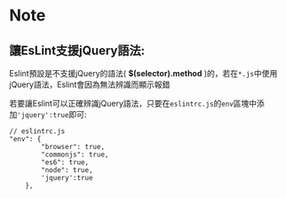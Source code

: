 # Note
## 讓EsLint支援jQuery語法:
Eslint預設是不支援jQuery的語法( **$(selector).method** )的，若在`*.js`中使用jQuery語法，Eslint會因為無法辨識而顯示報錯

若要讓Eslint可以正確辨識jQuery語法，只要在`eslintrc.js`的`env`區塊中添加`'jquery':true`即可:
```
// eslintrc.js
"env": {
        "browser": true,
        "commonjs": true,
        "es6": true,
        "node": true,
        'jquery':true
    },
```